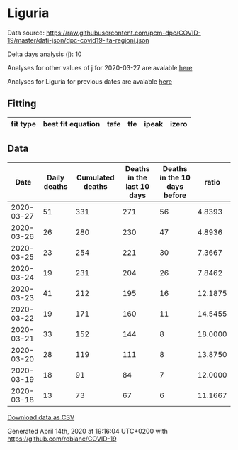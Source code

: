 # Liguria

Data source: https://raw.githubusercontent.com/pcm-dpc/COVID-19/master/dati-json/dpc-covid19-ita-regioni.json

Delta days analysis (j): 10

Analyses for other values of j for 2020-03-27 are avalable [here](../2020-03-27/README.md)

Analyses for Liguria for previous dates are avalable [here](../README.md)

## Fitting 
|fit type|best fit equation|tafe|tfe|ipeak|izero|
|-------|-----|--------|------|---|---|

## Data
|Date|Daily deaths|Cumulated deaths|Deaths in the last 10 days|Deaths in the 10 days before|ratio|
|----|----------|-----------|-------|--------------------|-----|
|2020-03-27|51|331|271|56|4.8393|
|2020-03-26|26|280|230|47|4.8936|
|2020-03-25|23|254|221|30|7.3667|
|2020-03-24|19|231|204|26|7.8462|
|2020-03-23|41|212|195|16|12.1875|
|2020-03-22|19|171|160|11|14.5455|
|2020-03-21|33|152|144|8|18.0000|
|2020-03-20|28|119|111|8|13.8750|
|2020-03-19|18|91|84|7|12.0000|
|2020-03-18|13|73|67|6|11.1667|

[Download data as CSV](COVID-19_liguria_j10_2020-03-27.csv)

Generated April 14th, 2020 at 19:16:04 UTC+0200 with https://github.com/robianc/COVID-19
